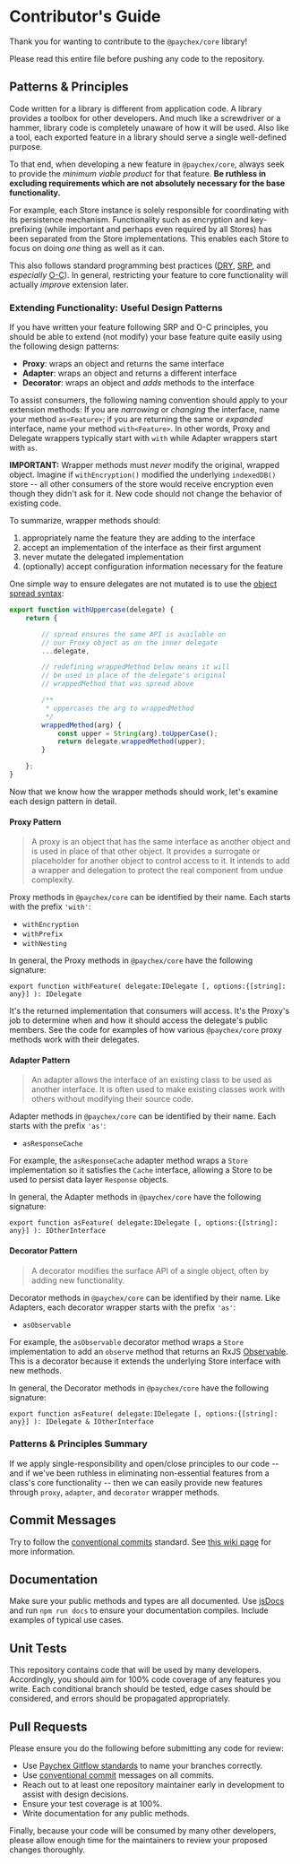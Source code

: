 # Contributor's Guide

Thank you for wanting to contribute to the `@paychex/core` library!

Please read this entire file before pushing any code to the repository.

## Patterns & Principles

Code written for a library is different from application code. A library provides a toolbox for other developers. And much like a screwdriver or a hammer, library code is completely unaware of how it will be used. Also like a tool, each exported feature in a library should serve a single well-defined purpose.

To that end, when developing a new feature in `@paychex/core`, always seek to provide the _minimum viable product_ for that feature. **Be ruthless in excluding requirements which are not absolutely necessary for the base functionality.**

For example, each Store instance is solely responsible for coordinating with its persistence mechanism. Functionality such as encryption and key-prefixing (while important and perhaps even required by all Stores) has been separated from the Store implementations. This enables each Store to focus on doing _one_ thing as well as it can.

This also follows standard programming best practices ([DRY](https://en.wikipedia.org/wiki/Don%27t_repeat_yourself), [SRP](https://en.wikipedia.org/wiki/Single_responsibility_principle), and _especially_ [O-C](https://en.wikipedia.org/wiki/Open%E2%80%93closed_principle)). In general, restricting your feature to core functionality will actually _improve_ extension later.

### Extending Functionality: Useful Design Patterns

If you have written your feature following SRP and O-C principles, you should be able to extend (not modify) your base feature quite easily using the following design patterns:

- **Proxy**: wraps an object and returns the same interface
- **Adapter**: wraps an object and returns a different interface
- **Decorator**: wraps an object and _adds_ methods to the interface

To assist consumers, the following naming convention should apply to your extension methods: If you are _narrowing_ or _changing_ the interface, name your method `as<Feature>`; if you are returning the same or _expanded_ interface, name your method `with<Feature>`. In other words, Proxy and Delegate wrappers typically start with `with` while Adapter wrappers start with `as`.

**IMPORTANT:** Wrapper methods must _never_ modify the original, wrapped object. Imagine if `withEncryption()` modified the underlying `indexedDB()` store -- all other consumers of the store would receive encryption even though they didn't ask for it. New code should not change the behavior of existing code.

To summarize, wrapper methods should:

1. appropriately name the feature they are adding to the interface
2. accept an implementation of the interface as their first argument
3. never mutate the delegated implementation
4. (optionally) accept configuration information necessary for the feature

One simple way to ensure delegates are not mutated is to use the [object spread syntax](https://developer.mozilla.org/en-US/docs/Web/JavaScript/Reference/Operators/Spread_syntax#Spread_in_object_literals):

```javascript
export function withUppercase(delegate) {
    return {

        // spread ensures the same API is available on
        // our Proxy object as on the inner delegate
        ...delegate,

        // redefining wrappedMethod below means it will
        // be used in place of the delegate's original
        // wrappedMethod that was spread above

        /**
         * uppercases the arg to wrappedMethod
         */
        wrappedMethod(arg) {
            const upper = String(arg).toUpperCase();
            return delegate.wrappedMethod(upper);
        }

    };
}
```

Now that we know how the wrapper methods should work, let's examine each design pattern in detail.

#### Proxy Pattern

> A proxy is an object that has the same interface as another object and is used in place of that other object. It provides a surrogate or placeholder for another object to control access to it. It intends to add a wrapper and delegation to protect the real component from undue complexity.

Proxy methods in `@paychex/core` can be identified by their name. Each starts with the prefix `'with'`:

- `withEncryption`
- `withPrefix`
- `withNesting`

In general, the Proxy methods in `@paychex/core` have the following signature:

```text
export function withFeature( delegate:IDelegate [, options:{[string]: any}] ): IDelegate
```

It's the returned implementation that consumers will access. It's the Proxy's job to determine when and how it should access the delegate's public members. See the code for examples of how various `@paychex/core` proxy methods work with their delegates.

#### Adapter Pattern

> An adapter allows the interface of an existing class to be used as another interface. It is often used to make existing classes work with others without modifying their source code.

Adapter methods in `@paychex/core` can be identified by their name. Each starts with the prefix `'as'`:

- `asResponseCache`

For example, the `asResponseCache` adapter method wraps a `Store` implementation so it satisfies the `Cache` interface, allowing a Store to be used to persist data layer `Response` objects.

In general, the Adapter methods in `@paychex/core` have the following signature:

```text
export function asFeature( delegate:IDelegate [, options:{[string]: any}] ): IOtherInterface
```

#### Decorator Pattern

> A decorator modifies the surface API of a single object, often by adding new functionality.

Decorator methods in `@paychex/core` can be identified by their name. Like Adapters, each decorator wrapper starts with the prefix `'as'`:

- `asObservable`

For example, the `asObservable` decorator method wraps a `Store` implementation to add an `observe` method that returns an RxJS [Observable](https://rxjs-dev.firebaseapp.com/api/index/class/Observable). This is a decorator because it extends the underlying Store interface with new methods.

In general, the Decorator methods in `@paychex/core` have the following signature:

```text
export function asFeature( delegate:IDelegate [, options:{[string]: any}] ): IDelegate & IOtherInterface
```

### Patterns & Principles Summary

If we apply single-responsibility and open/close principles to our code -- and if we've been ruthless in eliminating non-essential features from a class's core functionality -- then we can easily provide new features through `proxy`, `adapter`, and `decorator` wrapper methods.

## Commit Messages

Try to follow the [conventional commits](https://www.conventionalcommits.org/en/v1.0.0-beta.3/#summary) standard. See [this wiki page](https://wiki.paychex.com/display/ENTAPPS/Git+Commit+Standards) for more information.

## Documentation

Make sure your public methods and types are all documented. Use [jsDocs](http://usejsdoc.org/index.html) and run `npm run docs` to ensure your documentation compiles. Include examples of typical use cases.

## Unit Tests

This repository contains code that will be used by many developers. Accordingly, you should aim for 100% code coverage of any features you write. Each conditional branch should be tested, edge cases should be considered, and errors should be propagated appropriately.

## Pull Requests

Please ensure you do the following before submitting any code for review:

- Use [Paychex Gitflow standards](https://wiki.paychex.com/display/ENTAPPS/GitFlow+for+SSO) to name your branches correctly.
- Use [conventional commit](https://www.conventionalcommits.org/en/v1.0.0-beta.3/#summary) messages on all commits.
- Reach out to at least one repository maintainer early in development to assist with design decisions.
- Ensure your test coverage is at 100%.
- Write documentation for any public methods.

Finally, because your code will be consumed by many other developers, please allow enough time for the maintainers to review your proposed changes thoroughly.